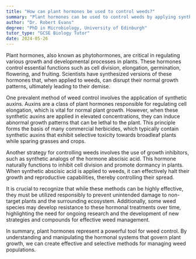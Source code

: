 ```yaml
---
title: "How can plant hormones be used to control weeds?"
summary: "Plant hormones can be used to control weeds by applying synthetic versions that disrupt their growth and development."
author: "Dr. Robert Evans"
degree: "PhD in Microbiology, University of Edinburgh"
tutor_type: "GCSE Biology Tutor"
date: 2024-05-26
---
```


Plant hormones, also known as phytohormones, are critical in regulating various growth and developmental processes in plants. These hormones control essential functions such as cell division, elongation, germination, flowering, and fruiting. Scientists have synthesized versions of these hormones that, when applied to weeds, can disrupt their normal growth patterns, ultimately leading to their demise.

One prevalent method of weed control involves the application of synthetic auxins. Auxins are a class of plant hormones responsible for regulating cell elongation, which is vital for normal plant growth. However, when these synthetic auxins are applied in elevated concentrations, they can induce abnormal growth patterns that can be lethal to the plant. This principle forms the basis of many commercial herbicides, which typically contain synthetic auxins that exhibit selective toxicity towards broadleaf plants while sparing grasses and crops.

Another strategy for controlling weeds involves the use of growth inhibitors, such as synthetic analogs of the hormone abscisic acid. This hormone naturally functions to inhibit cell division and promote dormancy in plants. When synthetic abscisic acid is applied to weeds, it can effectively halt their growth and reproductive capabilities, thereby controlling their spread.

It is crucial to recognize that while these methods can be highly effective, they must be utilized responsibly to prevent unintended damage to non-target plants and the surrounding ecosystem. Additionally, some weed species may develop resistance to these hormonal treatments over time, highlighting the need for ongoing research and the development of new strategies and compounds for effective weed management.

In summary, plant hormones represent a powerful tool for weed control. By understanding and manipulating the hormonal systems that govern plant growth, we can create effective and selective methods for managing weed populations.
    